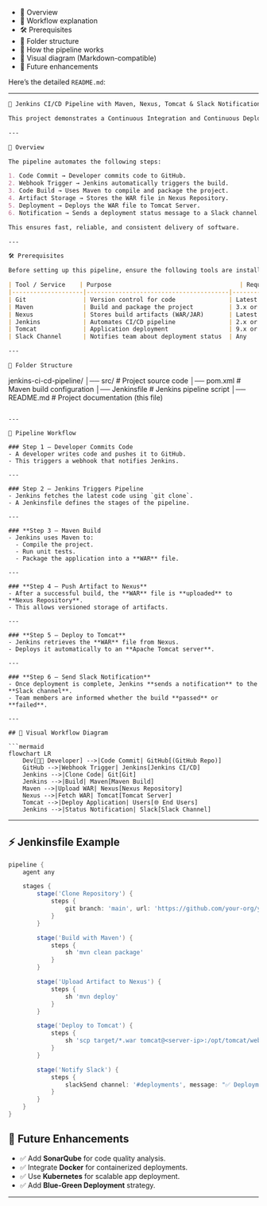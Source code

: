 
* 📌 Overview
* 🔄 Workflow explanation
* 🛠️ Prerequisites
* 📂 Folder structure
* 🧩 How the pipeline works
* 🎨 Visual diagram (Markdown-compatible)
* 🚀 Future enhancements

Here’s the detailed `README.md`:

---

```markdown
🚀 Jenkins CI/CD Pipeline with Maven, Nexus, Tomcat & Slack Notifications

This project demonstrates a Continuous Integration and Continuous Deployment (CI/CD) pipeline using Jenkins, Maven, Nexus Repository, Apache Tomcat, and Slack for team notifications.

---

📌 Overview

The pipeline automates the following steps:

1. Code Commit → Developer commits code to GitHub.
2. Webhook Trigger → Jenkins automatically triggers the build.
3. Code Build → Uses Maven to compile and package the project.
4. Artifact Storage → Stores the WAR file in Nexus Repository.
5. Deployment → Deploys the WAR file to Tomcat Server.
6. Notification → Sends a deployment status message to a Slack channel.

This ensures fast, reliable, and consistent delivery of software.

---

🛠️ Prerequisites

Before setting up this pipeline, ensure the following tools are installed and configured:

| Tool / Service    | Purpose                                    | Required Version |
|--------------------|----------------------------------------|------------------|
| Git                | Version control for code               | Latest           |
| Maven              | Build and package the project          | 3.x or above     |
| Nexus              | Stores build artifacts (WAR/JAR)       | Latest           |
| Jenkins            | Automates CI/CD pipeline               | 2.x or above     |
| Tomcat             | Application deployment                 | 9.x or above     |
| Slack Channel      | Notifies team about deployment status  | Any              |

---

📂 Folder Structure

```

jenkins-ci-cd-pipeline/
│── src/                # Project source code
│── pom.xml             # Maven build configuration
│── Jenkinsfile         # Jenkins pipeline script
│── README.md           # Project documentation (this file)

````

---

🔄 Pipeline Workflow

### Step 1 — Developer Commits Code
- A developer writes code and pushes it to GitHub.
- This triggers a webhook that notifies Jenkins.

---

### Step 2 — Jenkins Triggers Pipeline
- Jenkins fetches the latest code using `git clone`.
- A Jenkinsfile defines the stages of the pipeline.

---

### **Step 3 — Maven Build
- Jenkins uses Maven to:
  - Compile the project.
  - Run unit tests.
  - Package the application into a **WAR** file.

---

### **Step 4 — Push Artifact to Nexus**
- After a successful build, the **WAR** file is **uploaded** to **Nexus Repository**.
- This allows versioned storage of artifacts.

---

### **Step 5 — Deploy to Tomcat**
- Jenkins retrieves the **WAR** file from Nexus.
- Deploys it automatically to an **Apache Tomcat server**.

---

### **Step 6 — Send Slack Notification**
- Once deployment is complete, Jenkins **sends a notification** to the **Slack channel**.
- Team members are informed whether the build **passed** or **failed**.

---

## 🎨 Visual Workflow Diagram

```mermaid
flowchart LR
    Dev[👨‍💻 Developer] -->|Code Commit| GitHub[(GitHub Repo)]
    GitHub -->|Webhook Trigger| Jenkins[Jenkins CI/CD]
    Jenkins -->|Clone Code| Git[Git]
    Jenkins -->|Build| Maven[Maven Build]
    Maven -->|Upload WAR| Nexus[Nexus Repository]
    Nexus -->|Fetch WAR| Tomcat[Tomcat Server]
    Tomcat -->|Deploy Application| Users[🌐 End Users]
    Jenkins -->|Status Notification| Slack[Slack Channel]
````

---

## ⚡ Jenkinsfile Example

```groovy
pipeline {
    agent any

    stages {
        stage('Clone Repository') {
            steps {
                git branch: 'main', url: 'https://github.com/your-org/your-repo.git'
            }
        }

        stage('Build with Maven') {
            steps {
                sh 'mvn clean package'
            }
        }

        stage('Upload Artifact to Nexus') {
            steps {
                sh 'mvn deploy'
            }
        }

        stage('Deploy to Tomcat') {
            steps {
                sh 'scp target/*.war tomcat@<server-ip>:/opt/tomcat/webapps/'
            }
        }

        stage('Notify Slack') {
            steps {
                slackSend channel: '#deployments', message: "✅ Deployment Successful!"
            }
        }
    }
}
```

## 🚀 Future Enhancements

* ✅ Add **SonarQube** for code quality analysis.
* ✅ Integrate **Docker** for containerized deployments.
* ✅ Use **Kubernetes** for scalable app deployment.
* ✅ Add **Blue-Green Deployment** strategy.

---
